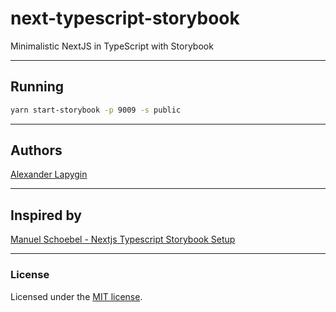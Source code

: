 # next-typescript-storybook
Minimalistic NextJS in TypeScript with Storybook

---

## Running

```sh
yarn start-storybook -p 9009 -s public
```

---

## Authors

[Alexander Lapygin](https://github.com/AlexanderLapygin)

---

## Inspired by

[Manuel Schoebel - Nextjs Typescript Storybook Setup](https://www.manuel-schoebel.com/blog/nextjs-typescript-storybook-setup)

---

### License

Licensed under the [MIT license](./LICENSE). 
